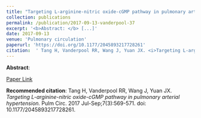 ```yaml
--- 
title: "Targeting L-arginine-nitric oxide-cGMP pathway in pulmonary arterial hypertension." 
collection: publications 
permalink: /publication/2017-09-13-vanderpool-37 
excerpt: '<b>Abstract: </b> [...]' 
date: 2017-09-13 
venue: 'Pulmonary circulation' 
paperurl: 'https://doi.org/10.1177/2045893217728261' 
citation:  ' Tang H, Vanderpool RR, Wang J, Yuan JX. <i>Targeting L-arginine-nitric oxide-cGMP pathway in pulmonary arterial hypertension.</i> Pulm Circ. 2017 Jul-Sep;7(3):569-571. doi: 10.1177/2045893217728261.' 
--- 
```

<b>Abstract</b>:    
 
[Paper Link](https://doi.org/10.1177/2045893217728261) 
 
<b>Recommended citation</b>:  Tang H, Vanderpool RR, Wang J, Yuan JX. <i>Targeting L-arginine-nitric oxide-cGMP pathway in pulmonary arterial hypertension.</i> Pulm Circ. 2017 Jul-Sep;7(3):569-571. doi: 10.1177/2045893217728261. 
